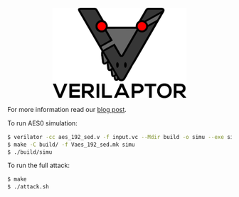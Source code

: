 <p align="center">
<img src="img/VERILOGO.png" width="300">
</p>

For more information read our [blog post](https://research.kudelskisecurity.com/2021/09/21/verilaptor-software-fault-simultation-in-hardware-designs/).

To run AES0 simulation:
```bash
$ verilator -cc aes_192_sed.v -f input.vc --Mdir build -o simu --exe simulation.cpp
$ make -C build/ -f Vaes_192_sed.mk simu
$ ./build/simu
```

To run the full attack:
```bash
$ make
$ ./attack.sh
```
